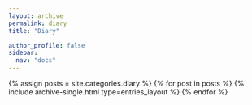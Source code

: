 ```yaml
---
layout: archive
permalink: diary
title: "Diary"

author_profile: false
sidebar:
  nav: "docs"
---
```


{% assign posts = site.categories.diary %}
{% for post in posts %}
  {% include archive-single.html type=entries_layout %}
{% endfor %}